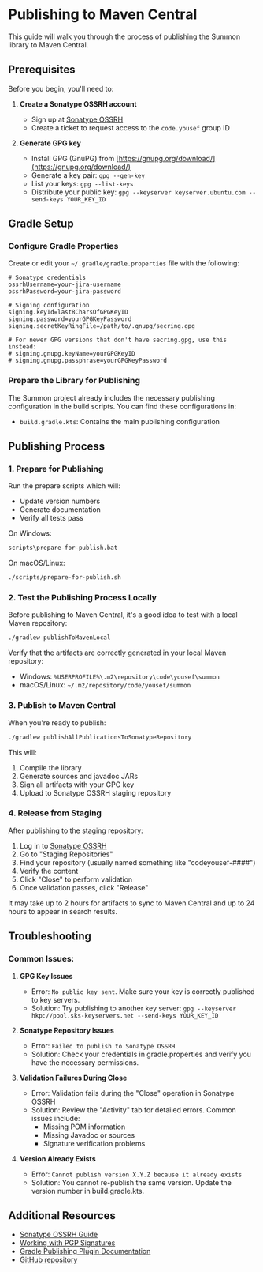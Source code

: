 # Publishing to Maven Central

This guide will walk you through the process of publishing the Summon library to Maven Central.

## Prerequisites

Before you begin, you'll need to:

1. **Create a Sonatype OSSRH account**
   - Sign up at [Sonatype OSSRH](https://s01.oss.sonatype.org/)
   - Create a ticket to request access to the `code.yousef` group ID

2. **Generate GPG key**
   - Install GPG (GnuPG) from [https://gnupg.org/download/](https://gnupg.org/download/)
   - Generate a key pair: `gpg --gen-key`
   - List your keys: `gpg --list-keys`
   - Distribute your public key: `gpg --keyserver keyserver.ubuntu.com --send-keys YOUR_KEY_ID`

## Gradle Setup

### Configure Gradle Properties

Create or edit your `~/.gradle/gradle.properties` file with the following:

```properties
# Sonatype credentials
ossrhUsername=your-jira-username
ossrhPassword=your-jira-password

# Signing configuration
signing.keyId=last8CharsOfGPGKeyID
signing.password=yourGPGKeyPassword
signing.secretKeyRingFile=/path/to/.gnupg/secring.gpg

# For newer GPG versions that don't have secring.gpg, use this instead:
# signing.gnupg.keyName=yourGPGKeyID
# signing.gnupg.passphrase=yourGPGKeyPassword
```

### Prepare the Library for Publishing

The Summon project already includes the necessary publishing configuration in the build scripts. You can find these configurations in:

- `build.gradle.kts`: Contains the main publishing configuration

## Publishing Process

### 1. Prepare for Publishing

Run the prepare scripts which will:
- Update version numbers
- Generate documentation
- Verify all tests pass

On Windows:
```bash
scripts\prepare-for-publish.bat
```

On macOS/Linux:
```bash
./scripts/prepare-for-publish.sh
```

### 2. Test the Publishing Process Locally

Before publishing to Maven Central, it's a good idea to test with a local Maven repository:

```bash
./gradlew publishToMavenLocal
```

Verify that the artifacts are correctly generated in your local Maven repository:
- Windows: `%USERPROFILE%\.m2\repository\code\yousef\summon`
- macOS/Linux: `~/.m2/repository/code/yousef/summon`

### 3. Publish to Maven Central

When you're ready to publish:

```bash
./gradlew publishAllPublicationsToSonatypeRepository
```

This will:
1. Compile the library
2. Generate sources and javadoc JARs
3. Sign all artifacts with your GPG key
4. Upload to Sonatype OSSRH staging repository

### 4. Release from Staging

After publishing to the staging repository:

1. Log in to [Sonatype OSSRH](https://s01.oss.sonatype.org/)
2. Go to "Staging Repositories"
3. Find your repository (usually named something like "codeyousef-####")
4. Verify the content
5. Click "Close" to perform validation
6. Once validation passes, click "Release"

It may take up to 2 hours for artifacts to sync to Maven Central and up to 24 hours to appear in search results.

## Troubleshooting

### Common Issues:

1. **GPG Key Issues**
   - Error: `No public key sent`. Make sure your key is correctly published to key servers.
   - Solution: Try publishing to another key server: `gpg --keyserver hkp://pool.sks-keyservers.net --send-keys YOUR_KEY_ID`

2. **Sonatype Repository Issues**
   - Error: `Failed to publish to Sonatype OSSRH`
   - Solution: Check your credentials in gradle.properties and verify you have the necessary permissions.

3. **Validation Failures During Close**
   - Error: Validation fails during the "Close" operation in Sonatype OSSRH
   - Solution: Review the "Activity" tab for detailed errors. Common issues include:
     - Missing POM information
     - Missing Javadoc or sources
     - Signature verification problems

4. **Version Already Exists**
   - Error: `Cannot publish version X.Y.Z because it already exists`
   - Solution: You cannot re-publish the same version. Update the version number in build.gradle.kts.

## Additional Resources

- [Sonatype OSSRH Guide](https://central.sonatype.org/publish/publish-guide/)
- [Working with PGP Signatures](https://central.sonatype.org/publish/requirements/gpg/)
- [Gradle Publishing Plugin Documentation](https://docs.gradle.org/current/userguide/publishing_maven.html)
- [GitHub repository](https://github.com/yebaital/summon) 